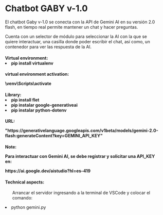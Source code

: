<caption>
    <div class="container" style="text-aling:center";>
        <h1>Chatbot GABY v-1.0</h1>
    </div>
</caption>

<section>
<div class="container">
    <p>El chatbot Gaby v-1.0 se conecta con la API de Gemini AI en su versión 2.0 flash, en tiempo real permite mantener un chat y hacer preguntas.</p>
    <p>Cuenta con un selector de módulo para seleccionar la AI con la que se quiere interactuar, una casilla donde poder escribir el chat, así como, un contenedor para ver las 
        respuesta de la AI. </p>
</div>
    
<div class="container">
    <h4>Virtual environment:</4>
    <li>pip install virtualenv</li>
</div>

<div class="container">
    <h4>virtual environment activation:</4>
    <p>\venv\Scripts\activate</p>
</div>
        
<div class="container">
    <h4>Library:</4>
    <li>pip install flet</li>
    <li>pip instalar google-generativeai</li>
    <li>pip instalar python-dotenv</li>
</div>

<div class="container">
    <h4>URL:</4>
    <p>"https://generativelanguage.googleapis.com/v1beta/models/gemini-2.0-flash:generateContent?key=GEMINI_API_KEY"</p>
</div>
</section>

<div class="container">
    <h4>Note:</4>
    <p>Para interactuar con Gemini AI, se debe registrar y solicitar una API_KEY en:</p>
        <p>https://ai.google.dev/aistudio?hl=es-419</p>
</div>

<footer>
<div class="container my-2">
    <h4>Technical aspects:</h4>
</div>

<div class="container my-2">
    <ol>Arrancar el servidor ingresando a la terminal de VSCode y colocar el comando:</ol> 
        <li>python gemini.py</li>
</div>
</footer>
